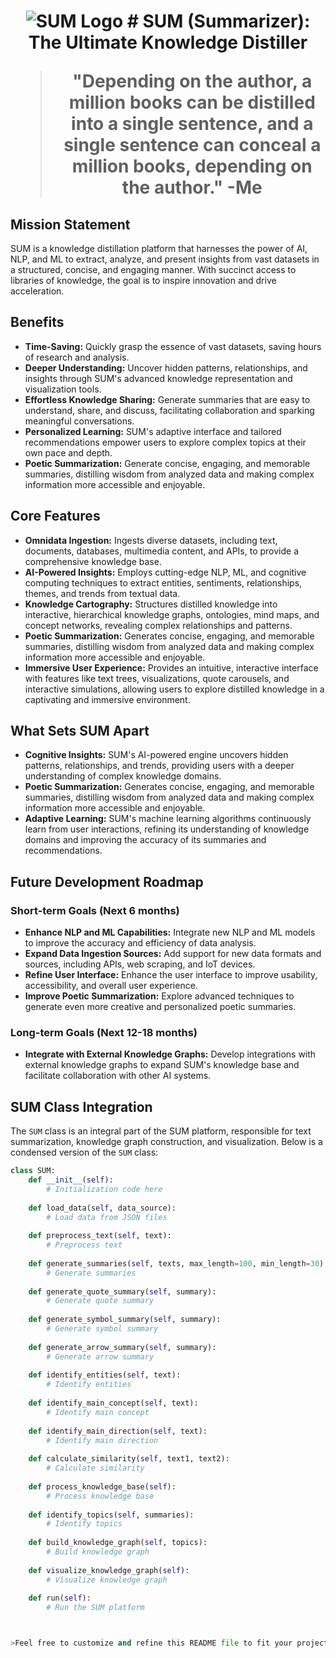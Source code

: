 <h1 align="center">
  <img src="https://github.com/OtotaO/SUM/assets/93845604/5749c582-725d-407c-ac6c-06fb8e90ed94" alt="SUM Logo">
# SUM (Summarizer): The Ultimate Knowledge Distiller

>"Depending on the author, a million books can be distilled into a single sentence, and a single sentence can conceal a million books, depending on the author." -Me

## Mission Statement

SUM is a knowledge distillation platform that harnesses the power of AI, NLP, and ML to extract, analyze, and present insights from vast datasets in a structured, concise, and engaging manner. With succinct access to libraries of knowledge, the goal is to inspire innovation and drive acceleration.

## Benefits

- **Time-Saving:** Quickly grasp the essence of vast datasets, saving hours of research and analysis.
- **Deeper Understanding:** Uncover hidden patterns, relationships, and insights through SUM's advanced knowledge representation and visualization tools.
- **Effortless Knowledge Sharing:** Generate summaries that are easy to understand, share, and discuss, facilitating collaboration and sparking meaningful conversations.
- **Personalized Learning:** SUM's adaptive interface and tailored recommendations empower users to explore complex topics at their own pace and depth.
- **Poetic Summarization:** Generate concise, engaging, and memorable summaries, distilling wisdom from analyzed data and making complex information more accessible and enjoyable.

## Core Features

- **Omnidata Ingestion:** Ingests diverse datasets, including text, documents, databases, multimedia content, and APIs, to provide a comprehensive knowledge base.
- **AI-Powered Insights:** Employs cutting-edge NLP, ML, and cognitive computing techniques to extract entities, sentiments, relationships, themes, and trends from textual data.
- **Knowledge Cartography:** Structures distilled knowledge into interactive, hierarchical knowledge graphs, ontologies, mind maps, and concept networks, revealing complex relationships and patterns.
- **Poetic Summarization:** Generates concise, engaging, and memorable summaries, distilling wisdom from analyzed data and making complex information more accessible and enjoyable.
- **Immersive User Experience:** Provides an intuitive, interactive interface with features like text trees, visualizations, quote carousels, and interactive simulations, allowing users to explore distilled knowledge in a captivating and immersive environment.

## What Sets SUM Apart

- **Cognitive Insights:** SUM's AI-powered engine uncovers hidden patterns, relationships, and trends, providing users with a deeper understanding of complex knowledge domains.
- **Poetic Summarization:** Generates concise, engaging, and memorable summaries, distilling wisdom from analyzed data and making complex information more accessible and enjoyable.
- **Adaptive Learning:** SUM's machine learning algorithms continuously learn from user interactions, refining its understanding of knowledge domains and improving the accuracy of its summaries and recommendations.

## Future Development Roadmap

### Short-term Goals (Next 6 months)

- **Enhance NLP and ML Capabilities:** Integrate new NLP and ML models to improve the accuracy and efficiency of data analysis.
- **Expand Data Ingestion Sources:** Add support for new data formats and sources, including APIs, web scraping, and IoT devices.
- **Refine User Interface:** Enhance the user interface to improve usability, accessibility, and overall user experience.
- **Improve Poetic Summarization:** Explore advanced techniques to generate even more creative and personalized poetic summaries.

### Long-term Goals (Next 12-18 months)

- **Integrate with External Knowledge Graphs:** Develop integrations with external knowledge graphs to expand SUM's knowledge base and facilitate collaboration with other AI systems.

## SUM Class Integration

The `SUM` class is an integral part of the SUM platform, responsible for text summarization, knowledge graph construction, and visualization. Below is a condensed version of the `SUM` class:

```python
class SUM:
    def __init__(self):
        # Initialization code here
        
    def load_data(self, data_source):
        # Load data from JSON files
        
    def preprocess_text(self, text):
        # Preprocess text
        
    def generate_summaries(self, texts, max_length=100, min_length=30):
        # Generate summaries
        
    def generate_quote_summary(self, summary):
        # Generate quote summary
        
    def generate_symbol_summary(self, summary):
        # Generate symbol summary
        
    def generate_arrow_summary(self, summary):
        # Generate arrow summary
        
    def identify_entities(self, text):
        # Identify entities
        
    def identify_main_concept(self, text):
        # Identify main concept
        
    def identify_main_direction(self, text):
        # Identify main direction
        
    def calculate_similarity(self, text1, text2):
        # Calculate similarity
        
    def process_knowledge_base(self):
        # Process knowledge base
        
    def identify_topics(self, summaries):
        # Identify topics
        
    def build_knowledge_graph(self, topics):
        # Build knowledge graph
        
    def visualize_knowledge_graph(self):
        # Visualize knowledge graph
        
    def run(self):
        # Run the SUM platform



>Feel free to customize and refine this README file to fit your project's specific needs. Good luck & drop us a star!

